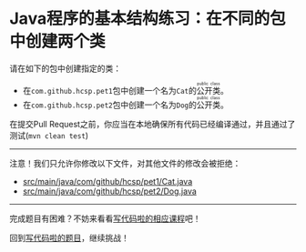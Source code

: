 # Java程序的基本结构练习：在不同的包中创建两个类

请在如下的包中创建指定的类：

- 在`com.github.hcsp.pet1`包中创建一个名为`Cat`的<ruby>公开类<rt>public class</rt></ruby>。
- 在`com.github.hcsp.pet2`包中创建一个名为`Dog`的<ruby>公开类<rt>public class</rt></ruby>。

在提交Pull Request之前，你应当在本地确保所有代码已经编译通过，并且通过了测试(`mvn clean test`)

-----
注意！我们只允许你修改以下文件，对其他文件的修改会被拒绝：
- [src/main/java/com/github/hcsp/pet1/Cat.java](https://github.com/hcsp/create-two-classes-in-different-package/blob/master/src/main/java/com/github/hcsp/pet1/Cat.java)
- [src/main/java/com/github/hcsp/pet2/Dog.java](https://github.com/hcsp/create-two-classes-in-different-package/blob/master/src/main/java/com/github/hcsp/pet2/Dog.java)
-----


完成题目有困难？不妨来看看[写代码啦的相应课程](https://xiedaimala.com/tasks/316bb6cc-6aa6-4dac-85e4-ce1c01b72c83/video_tutorials/096da117-fce7-42d1-bf89-8b1ce68cbc82)吧！

回到[写代码啦的题目](https://xiedaimala.com/tasks/316bb6cc-6aa6-4dac-85e4-ce1c01b72c83/quizzes/6deff641-d53b-485b-9253-614655e16f3b)，继续挑战！
